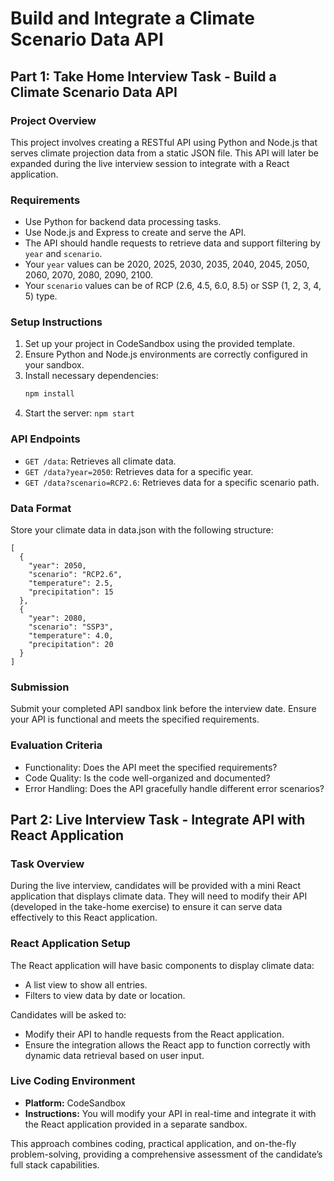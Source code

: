 # Build and Integrate a Climate Scenario Data API

## Part 1: Take Home Interview Task - Build a Climate Scenario Data API

### Project Overview
This project involves creating a RESTful API using Python and Node.js that serves climate projection data from a static JSON file. This API will later be expanded during the live interview session to integrate with a React application.

### Requirements
- Use Python for backend data processing tasks.
- Use Node.js and Express to create and serve the API.
- The API should handle requests to retrieve data and support filtering by `year` and `scenario`.
- Your `year` values can be 2020, 2025, 2030, 2035, 2040, 2045, 2050, 2060, 2070, 2080, 2090, 2100.
- Your `scenario` values can be of RCP (2.6, 4.5, 6.0, 8.5) or SSP (1, 2, 3, 4, 5) type.

### Setup Instructions
1. Set up your project in CodeSandbox using the provided template.
2. Ensure Python and Node.js environments are correctly configured in your sandbox.
3. Install necessary dependencies:
   ```bash
   npm install
   ```
4. Start the server:
`npm start`

### API Endpoints

- `GET /data`: Retrieves all climate data.
- `GET /data?year=2050`: Retrieves data for a specific year.
- `GET /data?scenario=RCP2.6`: Retrieves data for a specific scenario path.

### Data Format
Store your climate data in data.json with the following structure:

```
[
  {
    "year": 2050,
    "scenario": "RCP2.6",
    "temperature": 2.5,
    "precipitation": 15
  },
  {
    "year": 2080,
    "scenario": "SSP3",
    "temperature": 4.0,
    "precipitation": 20
  }
]
```

### Submission
Submit your completed API sandbox link before the interview date. Ensure your API is functional and meets the specified requirements.

### Evaluation Criteria
- Functionality: Does the API meet the specified requirements?
- Code Quality: Is the code well-organized and documented?
- Error Handling: Does the API gracefully handle different error scenarios?

## Part 2: Live Interview Task - Integrate API with React Application

### Task Overview
During the live interview, candidates will be provided with a mini React application that displays climate data. They will need to modify their API (developed in the take-home exercise) to ensure it can serve data effectively to this React application.

### React Application Setup
The React application will have basic components to display climate data:
- A list view to show all entries.
- Filters to view data by date or location.

Candidates will be asked to:
- Modify their API to handle requests from the React application.
- Ensure the integration allows the React app to function correctly with dynamic data retrieval based on user input.

### Live Coding Environment
- **Platform:** CodeSandbox
- **Instructions:** You will modify your API in real-time and integrate it with the React application provided in a separate sandbox.

This approach combines coding, practical application, and on-the-fly problem-solving, providing a comprehensive assessment of the candidate’s full stack capabilities.
